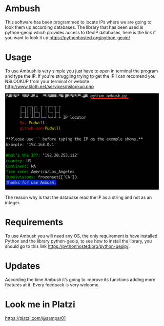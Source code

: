 # Ambush

This software has been programmed to locate IPs where we are going to look them up according databases.
The library that has been used is python-geoip which provides access to GeoIP databases, here is the link if you want to look it up https://pythonhosted.org/python-geoip/

# Usage

To use Ambush is very simple you just have to open in terminal the program and type the IP. If you're struggling trying tp get the IP I can recomend you NSLOOKUP from your terminal or website http://www.kloth.net/services/nslookup.php

![](pic/ambushpic.png)

The reason why is that the database read the IP as a string and not as an integer.

# Requirements

To use Ambush you will need any OS, the only requirement is have installed Python and the library python-geoip, to see how to install the library, you should go to this link https://pythonhosted.org/python-geoip/.

# Updates

According the time Ambush it’s going to improve its functions adding more features at it. Every feedback is very welcome.

# Look me in Platzi

https://platzi.com/@sampar01
